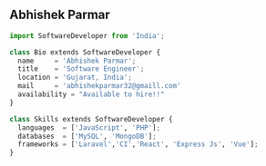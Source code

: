 ## Abhishek Parmar

```python
import SoftwareDeveloper from 'India';

class Bio extends SoftwareDeveloper {
  name     = 'Abhishek Parmar';
  title    = 'Software Engineer';
  location = 'Gujarat, India';
  mail     = 'abhishekparmar32@gmaill.com'
  availability = "Available to hire!!"
}

class Skills extends SoftwareDeveloper {
  languages  = ['JavaScript', 'PHP'];
  databases  = ['MySQL', 'MongoDB'];
  frameworks = ['Laravel','CI','React', 'Express Js', 'Vue'];
}

```
<!---
abhishekparmar1994/abhishekparmar1994 is a ✨ special ✨ repository because its `README.md` (this file) appears on your GitHub profile.
You can click the Preview link to take a look at your changes.
--->
